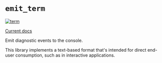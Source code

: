 # `emit_term`

[![term](https://github.com/emit-rs/emit/actions/workflows/term.yml/badge.svg)](https://github.com/emit-rs/emit/actions/workflows/term.yml)

[Current docs](https://docs.rs/emit_term/1.0.1/emit_term/index.html)

Emit diagnostic events to the console.

This library implements a text-based format that's intended for direct end-user consumption, such as in interactive applications.
